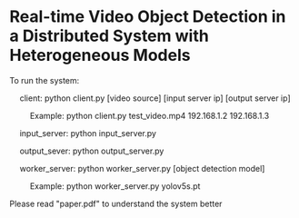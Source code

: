 # Real-time Video Object Detection in a Distributed System with Heterogeneous Models


To run the system:

&emsp; client: python client.py [video source] [input server ip] [output server ip]

&emsp; &emsp; Example: python client.py test_video.mp4 192.168.1.2 192.168.1.3
  
&emsp; input_server: python input_server.py
  
&emsp; output_sever: python output_server.py
  
&emsp; worker_server: python worker_server.py [object detection model]

&emsp; &emsp; Example: python worker_server.py yolov5s.pt
  
  
Please read "paper.pdf" to understand the system better
